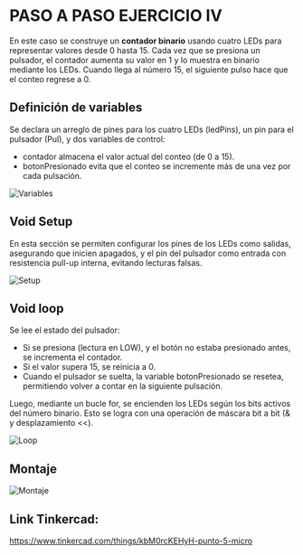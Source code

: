# PASO A PASO EJERCICIO IV 

En este caso se construye un **contador binario** usando cuatro LEDs para representar valores desde 0 hasta 15.
Cada vez que se presiona un pulsador, el contador aumenta su valor en 1 y lo muestra en binario mediante los LEDs. Cuando llega al número 15, el siguiente pulso hace que el conteo regrese a 0.

## Definición de variables  

Se declara un arreglo de pines para los cuatro LEDs (ledPins), un pin para el pulsador (Pul), y dos variables de control:

- contador almacena el valor actual del conteo (de 0 a 15).
- botonPresionado evita que el conteo se incremente más de una vez por cada pulsación.

![Variables](https://github.com/johanerre/RetosMicro/blob/main/EJERCICIOS%201/PUNTO%204/IMÁGENES/Captura%20de%20pantalla%202025-09-28%20205438.png)

## Void Setup

En esta sección se permiten configurar los pines de los LEDs como salidas, asegurando que inicien apagados, y el pin del pulsador como entrada con resistencia pull-up interna, evitando lecturas falsas.

![Setup](https://github.com/johanerre/RetosMicro/blob/main/EJERCICIOS%201/PUNTO%204/IMÁGENES/Captura%20de%20pantalla%202025-09-28%20205458.png)

## Void loop

Se lee el estado del pulsador:

- Si se presiona (lectura en LOW), y el botón no estaba presionado antes, se incrementa el contador.
- Si el valor supera 15, se reinicia a 0.
- Cuando el pulsador se suelta, la variable botonPresionado se resetea, permitiendo volver a contar en la siguiente pulsación.

Luego, mediante un bucle for, se encienden los LEDs según los bits activos del número binario.
Esto se logra con una operación de máscara bit a bit (& y desplazamiento <<).

![Loop](https://github.com/johanerre/RetosMicro/blob/main/EJERCICIOS%201/PUNTO%204/IMÁGENES/Captura%20de%20pantalla%202025-09-28%20205516.png)

## Montaje

![Montaje](https://github.com/johanerre/RetosMicro/blob/main/EJERCICIOS%201/PUNTO%204/IMÁGENES/Captura%20de%20pantalla%202025-09-28%20205535.png)

## Link Tinkercad:

https://www.tinkercad.com/things/kbM0rcKEHyH-punto-5-micro